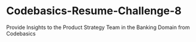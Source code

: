 # Codebasics-Resume-Challenge-8
Provide Insights to the Product Strategy Team in the Banking Domain from Codebasics
